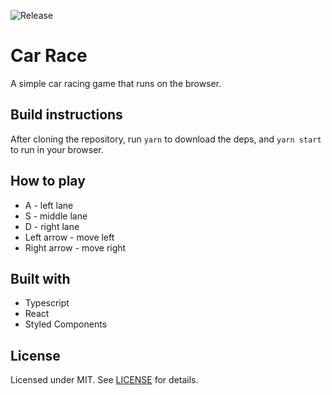 ![Release](https://github.com/JeffersonCarvalh0/car-race/workflows/Release/badge.svg?branch=master)

# Car Race
A simple car racing game that runs on the browser.

## Build instructions
After cloning the repository, run `yarn` to download the deps, and `yarn start`
to run in your browser.

## How to play
 - A - left lane
 - S - middle lane
 - D - right lane
 - Left arrow - move left
 - Right arrow - move right

## Built with
 - Typescript
 - React
 - Styled Components

## License
Licensed under MIT. See [LICENSE](LICENSE) for details.
